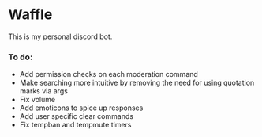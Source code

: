 # Waffle

This is my personal discord bot.

### To do:
- Add permission checks on each moderation command
- Make searching more intuitive by removing the need for using quotation marks via args
- Fix volume
- Add emoticons to spice up responses
- Add user specific clear commands
- Fix tempban and tempmute timers
